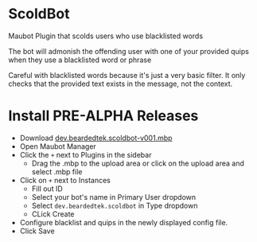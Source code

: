 # ScoldBot
Maubot Plugin that scolds users who use blacklisted words

The bot will admonish the offending user with one of your provided quips when they use a blacklisted word or phrase

Careful with blacklisted words because it's just a very basic filter.  It only checks that the provided text exists in the message, not the context.

# Install PRE-ALPHA Releases
- Download [dev.beardedtek.scoldbot-v001.mbp](https://github.com/BeardedTek-com/scoldbot/raw/main/dev.beardedtek.scoldbot-v0.0.1.mbp)
- Open Maubot Manager
- Click the `+` next to Plugins in the sidebar
    - Drag the .mbp to the upload area or click on the upload area and select .mbp file
- Click on `+` next to Instances
  - Fill out ID
  - Select your bot's name in Primary User dropdown
  - Select `dev.beardedtek.scoldbot` in Type dropdown
  - CLick Create
- Configure blacklist and quips in the newly displayed config file.
- Click Save